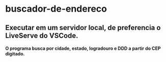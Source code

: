 # buscador-de-endereco
## Executar em um servidor local, de preferencia o LiveServe do VSCode.
#### O programa busca por cidade, estado, logradouro e DDD a partir do CEP digitado.
